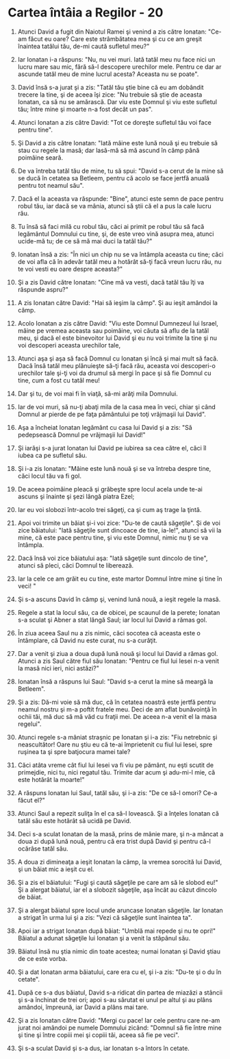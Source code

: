 # Cartea &#238;nt&#226;ia a Regilor - 20

1. Atunci David a fugit din Naiotul Ramei şi venind a zis către Ionatan: "Ce-am făcut eu oare? Care este strâmbătatea mea şi cu ce am greşit înaintea tatălui tău, de-mi caută sufletul meu?" 

2. Iar Ionatan i-a răspuns: "Nu, nu vei muri. Iată tatăl meu nu face nici un lucru mare sau mic, fără să-l descopere urechilor mele. Pentru ce dar ar ascunde tatăl meu de mine lucrul acesta? Aceasta nu se poate". 

3. David însă s-a jurat şi a zis: "Tatăl tău ştie bine că eu am dobândit trecere la tine, şi de aceea îşi zice: "Nu trebuie să ştie de aceasta Ionatan, ca să nu se amărască. Dar viu este Domnul şi viu este sufletul tău; între mine şi moarte n-a fost decât un pas". 

4. Atunci Ionatan a zis către David: "Tot ce doreşte sufletul tău voi face pentru tine". 

5. Şi David a zis către Ionatan: "Iată mâine este lună nouă şi eu trebuie să stau cu regele la masă; dar lasă-mă să mă ascund în câmp până poimâine seară. 

6. De va întreba tatăl tău de mine, tu să spui: "David s-a cerut de la mine să se ducă în cetatea sa Betleem, pentru că acolo se face jertfă anuală pentru tot neamul său". 

7. Dacă el la aceasta va răspunde: "Bine", atunci este semn de pace pentru robul tău, iar dacă se va mânia, atunci să ştii că el a pus la cale lucru rău. 

8. Tu însă să faci milă cu robul tău, căci ai primit pe robul tău să facă legământul Domnului cu tine, şi, de este vreo vină asupra mea, atunci ucide-mă tu; de ce să mă mai duci la tatăl tău?" 

9. Ionatan însă a zis: "În nici un chip nu se va întâmpla aceasta cu tine; căci de voi afla că în adevăr tatăl meu a hotărât să-ţi facă vreun lucru rău, nu te voi vesti eu oare despre aceasta?" 

10. Şi a zis David către Ionatan: "Cine mă va vesti, dacă tatăl tău îţi va răspunde aspru?" 

11. A zis Ionatan către David: "Hai să ieşim la câmp". Şi au ieşit amândoi la câmp. 

12. Acolo Ionatan a zis către David: "Viu este Domnul Dumnezeul lui Israel, mâine pe vremea aceasta sau poimâine, voi căuta să aflu de la tatăl meu, şi dacă el este binevoitor lui David şi eu nu voi trimite la tine şi nu voi descoperi aceasta urechilor tale, 

13. Atunci aşa şi aşa să facă Domnul cu Ionatan şi încă şi mai mult să facă. Dacă însă tatăl meu plănuieşte să-ţi facă rău, aceasta voi descoperi-o urechilor tale şi-ţi voi da drumul să mergi în pace şi să fie Domnul cu tine, cum a fost cu tatăl meu! 

14. Dar şi tu, de voi mai fi în viaţă, să-mi arăţi mila Domnului. 

15. Iar de voi muri, să nu-ţi abaţi mila de la casa mea în veci, chiar şi când Domnul ar pierde de pe faţa pământului pe toţi vrăjmaşii lui David". 

16. Aşa a încheiat Ionatan legământ cu casa lui David şi a zis: "Să pedepsească Domnul pe vrăjmaşii lui David!" 

17. Şi iarăşi s-a jurat Ionatan lui David pe iubirea sa cea către el, căci îl iubea ca pe sufletul său. 

18. Şi i-a zis Ionatan: "Mâine este lună nouă şi se va întreba despre tine, căci locul tău va fi gol. 

19. De aceea poimâine pleacă şi grăbeşte spre locul acela unde te-ai ascuns şi înainte şi şezi lângă piatra Ezel; 

20. Iar eu voi slobozi într-acolo trei săgeţi, ca şi cum aş trage la ţintă. 

21. Apoi voi trimite un băiat şi-i voi zice: "Du-te de caută săgeţile". Şi de voi zice băiatului: "Iată săgeţile sunt dincoace de tine, ia-le!", atunci să vii la mine, că este pace pentru tine, şi viu este Domnul, nimic nu ţi se va întâmpla. 

22. Dacă însă voi zice băiatului aşa: "Iată săgeţile sunt dincolo de tine", atunci să pleci, căci Domnul te liberează. 

23. Iar la cele ce am grăit eu cu tine, este martor Domnul între mine şi tine în veci! " 

24. Şi s-a ascuns David în câmp şi, venind lună nouă, a ieşit regele la masă. 

25. Regele a stat la locul său, ca de obicei, pe scaunul de la perete; Ionatan s-a sculat şi Abner a stat lângă Saul; iar locul lui David a rămas gol. 

26. În ziua aceea Saul nu a zis nimic, căci socotea că aceasta este o întâmplare, că David nu este curat, nu s-a curăţit. 

27. Dar a venit şi ziua a doua după lună nouă şi locul lui David a rămas gol. Atunci a zis Saul către fiul său Ionatan: "Pentru ce fiul lui Iesei n-a venit la masă nici ieri, nici astăzi?" 

28. Ionatan însă a răspuns lui Saul: "David s-a cerut la mine să meargă la Betleem". 

29. Şi a zis: Dă-mi voie să mă duc, că în cetatea noastră este jertfă pentru neamul nostru şi m-a poftit fratele meu. Deci de am aflat bunăvoinţă în ochii tăi, mă duc să mă văd cu fraţii mei. De aceea n-a venit el la masa regelui". 

30. Atunci regele s-a mâniat straşnic pe Ionatan şi i-a zis: "Fiu netrebnic şi neascultător! Oare nu ştiu eu că te-ai împrietenit cu fiul lui Iesei, spre ruşinea ta şi spre batjocura mamei tale? 

31. Căci atâta vreme cât fiul lui Iesei va fi viu pe pământ, nu eşti scutit de primejdie, nici tu, nici regatul tău. Trimite dar acum şi adu-mi-l mie, că este hotărât la moarte!" 

32. A răspuns Ionatan lui Saul, tatăl său, şi i-a zis: "De ce să-l omori? Ce-a făcut el?" 

33. Atunci Saul a repezit suliţa în el ca să-l lovească. Şi a înţeles Ionatan că tatăl său este hotărât să ucidă pe David. 

34. Deci s-a sculat Ionatan de la masă, prins de mânie mare, şi n-a mâncat a doua zi după lună nouă, pentru că era trist după David şi pentru că-l ocărâse tatăl său. 

35. A doua zi dimineaţa a ieşit Ionatan la câmp, la vremea sorocită lui David, şi un băiat mic a ieşit cu el. 

36. Şi a zis el băiatului: "Fugi şi caută săgeţile pe care am să le slobod eu!" Şi a alergat băiatul, iar el a slobozit săgeţile, aşa încât au căzut dincolo de băiat. 

37. Şi a alergat băiatul spre locul unde aruncase Ionatan săgeţile. Iar Ionatan a strigat în urma lui şi a zis: "Vezi că săgeţile sunt înaintea ta". 

38. Apoi iar a strigat Ionatan după băiat: "Umblă mai repede şi nu te opri!" Băiatul a adunat săgeţile lui Ionatan şi a venit la stăpânul său. 

39. Băiatul însă nu ştia nimic din toate acestea; numai Ionatan şi David ştiau de ce este vorba. 

40. Şi a dat Ionatan arma băiatului, care era cu el, şi i-a zis: "Du-te şi o du în cetate". 

41. După ce s-a dus băiatul, David s-a ridicat din partea de miazăzi a stâncii şi s-a închinat de trei ori; apoi s-au sărutat ei unul pe altul şi au plâns amândoi, împreună, iar David a plâns mai tare. 

42. Şi a zis Ionatan către David: "Mergi cu pace! Iar cele pentru care ne-am jurat noi amândoi pe numele Domnului zicând: "Domnul să fie între mine şi tine şi între copiii mei şi copiii tăi, aceea să fie pe veci". 

43. Şi s-a sculat David şi s-a dus, iar Ionatan s-a întors în cetate. 

